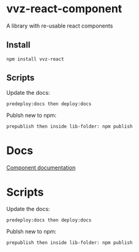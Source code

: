 # vvz-react-component

A library with re-usable react components

## Install
```
npm install vvz-react
```
## Scripts
Update the docs:
```
predeploy:docs then deploy:docs
```
Publsh new to npm:
```
prepublish then inside lib-folder: npm publish
```

# Docs
[Component documentation](http://vonz.github.io/rc-vvz)

# Scripts
Update the docs:
```
predeploy:docs then deploy:docs
```
Publsh new to npm:
```
prepublish then inside lib-folder: npm publish
```
